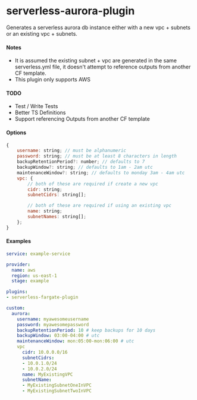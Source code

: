 # serverless-aurora-plugin

Generates a serverless aurora db instance either with a new vpc + subnets or an existing vpc + subnets.

#### Notes
- It is assumed the existing subnet + vpc are generated in the same serverless.yml file, it doesn't attempt to reference outputs from another CF template.
- This plugin only supports AWS

#### TODO
- Test / Write Tests
- Better TS Definitions
- Support referencing Outputs from another CF template

#### Options
```javascript
{
    username: string; // must be alphanumeric
    password: string; // must be at least 8 characters in length
    backupRetentionPeriod?: number; // defaults to 7
    backupWindow?: string; // defaults to 1am - 2am utc
    maintenanceWindow?: string; // defaults to monday 3am - 4am utc
    vpc: {
        // both of these are required if create a new vpc
        cidr: string;
        subnetCidrs: string[];

        // both of these are required if using an existing vpc
        name: string;
        subnetNames: string[];
    };
}

```

#### Examples
```yaml
service: example-service

provider:
  name: aws
  region: us-east-1
  stage: example

plugins:
- serverless-fargate-plugin

custom:
  aurora:
    username: myawesomeusername
    password: myawesomepassword
    backupRetentionPeriod: 10 # keep backups for 10 days
    backupWindow: 03:00-04:00 # utc
    maintenanceWindow: mon:05:00-mon:06:00 # utc
    vpc
      cidr: 10.0.0.0/16
      subnetCidrs:
      - 10.0.1.0/24
      - 10.0.2.0/24
      name: MyExistingVPC
      subnetName:
      - MyExistingSubnetOneInVPC
      - MyExistingSubnetTwoInVPC
```
